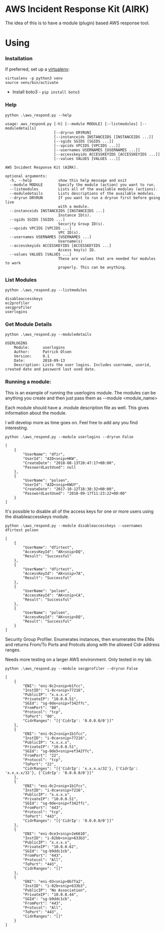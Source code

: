 ﻿# AWS Incident Response Kit (AIRK)

The idea of this is to have a module (plugin) based AWS response tool.

# Using

### Installation
If preferred, set up a [virtualenv](https://virtualenv.pypa.io/en/latest/installation.html):
```
virtualenv -p python3 venv
source venv/bin/activate
```
* Install boto3 - `pip install boto3`

### Help

```
python .\aws_respond.py --help

usage: aws_respond.py [-h] [--module MODULE] [--listmodules] [--moduledetails]
                      [--dryrun DRYRUN]
                      [--instanceids INSTANCEIDS [INSTANCEIDS ...]]
                      [--sgids SGIDS [SGIDS ...]]
                      [--vpcids VPCIDS [VPCIDS ...]]
                      [--usernames USERNAMES [USERNAMES ...]]
                      [--accesskeyids ACCESSKEYIDS [ACCESSKEYIDS ...]]
                      [--values VALUES [VALUES ...]]

AWS Incident Response Kit (AIRK).

optional arguments:
  -h, --help            show this help message and exit
  --module MODULE       Specify the module (action) you want to run.
  --listmodules         Lists all of the available modules (actions).
  --moduledetails       Lists descriptions of the available modules.
  --dryrun DRYRUN       If you want to run a dryrun first before going live
                        with a module.
  --instanceids INSTANCEIDS [INSTANCEIDS ...]
                        Instance ID(s).
  --sgids SGIDS [SGIDS ...]
                        Security Group ID(s).
  --vpcids VPCIDS [VPCIDS ...]
                        VPC ID(s).
  --usernames USERNAMES [USERNAMES ...]
                        Username(s)
  --accesskeyids ACCESSKEYIDS [ACCESSKEYIDS ...]
                        Access key(s) ID.
  --values VALUES [VALUES ...]
                        These are values that are needed for modules to work
                        properly. This can be anything.
```

### List Modules

```
python .\aws_respond.py --listmodules

disableaccesskeys
ec2profiler
secgprofiler
userlogins
```

### Get Module Details

```
python .\aws_respond.py --moduledetails

USERLOGINS
    Module:      userlogins
    Author:      Patrick Olsen
    Version:     0.1
    Date:        2018-09-13
    Description: Lists the user logins. Includes username, userid, created date and password last used date.
```

### Running a module:

This is an example of running the userlogins module. The modules can be anything you create and then just pass them as --module <module_name>

Each module should have a .module description file as well. This gives information about the module.

I will develop more as time goes on. Feel free to add any you find interesting.

```
python .\aws_respond.py --module userlogins --dryrun False

[
    {
        "UserName": "dfir",
        "UserId": "AID<snip>HKW",
        "CreateDate": "2018-08-13T20:47:17+00:00",
        "PasswordLastUsed": null
    },
    {
        "UserName": "polsen",
        "UserId": "AID<snip>KWUY",
        "CreateDate": "2017-10-12T18:38:32+00:00",
        "PasswordLastUsed": "2018-09-17T11:23:22+00:00"
    }
]
```

It's possible to disable all of the access keys for one or more users using the disableaccesskeys module.

```
python .\aws_respond.py --module disableaccesskeys --usernames dfirtest polsen

[
    {
        "UserName": "dfirtest",
        "AccessKeyId": "AK<snip>DQ",
        "Result": "Successful"
    },
    {
        "UserName": "dfirtest",
        "AccessKeyId": "AK<snip>7A",
        "Result": "Successful"
    },
    {
        "UserName": "polsen",
        "AccessKeyId": "AK<snip>CA",
        "Result": "Successful"
    },
    {
        "UserName": "polsen",
        "AccessKeyId": "AK<snip>DQ",
        "Result": "Successful"
    }
]
```

Security Group Profiler. Enumerates instances, then enumerates the ENIs and returns From/To Ports and Protcols along with the allowed Cidr address ranges.

Needs more testing on a larger AWS environment. Only tested in my lab.

```
python .\aws_respond.py --module secgprofiler --dryrun False

[
    {
        "ENI": "eni-0c2<snip>b1fcc",
        "InstID": "i-0c<snip>77216",
        "PublicIP": "x.x.x.x",
        "PrivateIP": "10.0.0.51",
        "SGId": "sg-0de<snip>f342ffc",
        "FromPort": "80",
        "Protocol": "tcp",
        "ToPort": "80",
        "CidrRanges": "[{'CidrIp': '0.0.0.0/0'}]"
    },
    {
        "ENI": "eni-0c2<snip>1b1fcc",
        "InstID": "i-0ca<snip>77216",
        "PublicIP": "x.x.x.x",
        "PrivateIP": "10.0.0.51",
        "SGId": "sg-0de5<snip>ef342ffc",
        "FromPort": "22",
        "Protocol": "tcp",
        "ToPort": "22",
        "CidrRanges": "[{'CidrIp': 'x.x.x.x/32'}, {'CidrIp': 'x.x.x.x/32'}, {'CidrIp': '0.0.0.0/0'}]"
    },
    {
        "ENI": "eni-0c2<snip>1b1fcc",
        "InstID": "i-0ca<snip>7216",
        "PublicIP": "x.x.x.x",
        "PrivateIP": "10.0.0.51",
        "SGId": "sg-0de<snip>f342ffc",
        "FromPort": "443",
        "Protocol": "tcp",
        "ToPort": "443",
        "CidrRanges": "[{'CidrIp': '0.0.0.0/0'}]"
    },
    {
        "ENI": "eni-0ce3<snip>2e6610",
        "InstID": "i-02bb<snip>633b3",
        "PublicIP": "x.x.x.x",
        "PrivateIP": "10.0.0.62",
        "SGId": "sg-b9ddc1cb",
        "FromPort": "443",
        "Protocol": "All",
        "ToPort": "443",
        "CidrRanges": "[]"
    },
    {
        "ENI": "eni-03<snip>0b7fa2",
        "InstID": "i-02b<snip>633b3",
        "PublicIP": "No Association",
        "PrivateIP": "10.0.0.44",
        "SGId": "sg-b9ddc1cb",
        "FromPort": "443",
        "Protocol": "All",
        "ToPort": "443",
        "CidrRanges": "[]"
    }
]
```
